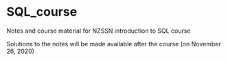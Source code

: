 # SQL_course
Notes and course material for NZSSN introduction to SQL course

Solutions to the notes will be made available after the course (on November 26, 2020)

